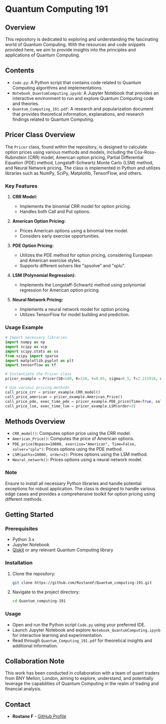 # Quantum Computing 191

## Overview

This repository is dedicated to exploring and understanding the fascinating world of Quantum Computing. With the resources and code snippets provided here, we aim to provide insights into the principles and applications of Quantum Computing.

## Contents

- `Code.py`: A Python script that contains code related to Quantum Computing algorithms and implementations.
- `Notebook_QuantumComputing.ipynb`: A Jupyter Notebook that provides an interactive environment to run and explore Quantum Computing code and theories.
- `Quantum_Computing_191.pdf`: A research and popularization document that provides theoretical information, explanations, and research findings related to Quantum Computing.

## Pricer Class Overview

The `Pricer` class, found within the repository, is designed to calculate option prices using various methods and models, including the Cox-Ross-Rubinstein (CRR) model, American option pricing, Partial Differential Equation (PDE) method, Longstaff-Schwartz Monte Carlo (LSM) method, and Neural Network pricing. The class is implemented in Python and utilizes libraries such as NumPy, SciPy, Matplotlib, TensorFlow, and others.

### Key Features

1. **CRR Model:**
   - Implements the binomial CRR model for option pricing.
   - Handles both Call and Put options.
   
2. **American Option Pricing:**
   - Prices American options using a binomial tree model.
   - Considers early exercise opportunities.

3. **PDE Option Pricing:**
   - Utilizes the PDE method for option pricing, considering European and American exercise styles.
   - Supports different solvers like "spsolve" and "splu".

4. **LSM (Polynomial Regression):**
   - Implements the Longstaff-Schwartz method using polynomial regression for American option pricing.

5. **Neural Network Pricing:**
   - Implements a neural network model for option pricing.
   - Utilizes TensorFlow for model building and prediction.

### Usage Example

```python
# Import necessary libraries
import numpy as np
import scipy as scp
import scipy.stats as ss
from scipy import sparse
import matplotlib.pyplot as plt
import tensorflow as tf

# Instantiate the Pricer class
pricer_example = Pricer(S0=100, K=110, r=0.05, sigma=0.3, T=2.221918, num_steps=5000, O_type="Call")

# Use various pricing methods
call_price_crr = pricer_example.CRR_model()
call_price_american = pricer_example.American_Price()
call_price_pde, exec_time_pde = pricer_example.PDE_price(Time=True, solver="spsolve")
call_price_lsm, exec_time_lsm = pricer_example.LSM(order=3)
```

## Methods Overview

- `CRR_model()`: Computes option price using the CRR model.
- `American_Price()`: Computes the price of American options.
- `PDE_price(Nspace=10000, exercise="American", Time=False, solver="splu")`: Prices options using the PDE method.
- `LSM(paths=10000, order=2)`: Prices options using the LSM method.
- `Neural_network()`: Prices options using a neural network model.

### Note

Ensure to install all necessary Python libraries and handle potential exceptions for robust application. The class is designed to handle various edge cases and provides a comprehensive toolkit for option pricing using different methods.

## Getting Started

### Prerequisites

- Python 3.x
- Jupyter Notebook
- [Qiskit](https://qiskit.org/) or any relevant Quantum Computing library

### Installation

1. Clone the repository:
   ```bash
   git clone https://github.com/RostaneF/Quantum_computing-191.git
   ```

2. Navigate to the project directory:
   ```bash
   cd Quantum_computing-191
   ```
### Usage

- Open and run the Python script `Code.py` using your preferred IDE.
- Launch Jupyter Notebook and explore `Notebook_QuantumComputing.ipynb` for interactive learning and experimentation.
- Read through `Quantum_Computing_191.pdf` for theoretical insights and additional information.

## Collaboration Note

This work has been conducted in collaboration with a team of quant traders from BNY Mellon, London, aiming to explore, understand, and potentially leverage the capabilities of Quantum Computing in the realm of trading and financial analysis.

## Contact

- **Rostane F** - [GitHub Profile](https://github.com/RostaneF)
